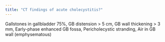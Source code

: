 ```yaml
---
title: "CT findings of acute cholecystitis?"
---
```

Gallstones in gallbladder 75%, GB distension &gt; 5 cm, GB wall thickening &gt; 3 mm, Early-phase enhanced GB fossa, Pericholecystic stranding, Air in GB wall (emphysematous)

